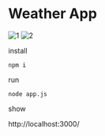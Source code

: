 # Weather App

![1](https://github.com/user-attachments/assets/6565c460-ca7e-4df4-83fe-343433b91d85)
![2](https://github.com/user-attachments/assets/67bd21af-8fdc-4893-a881-8f6a86ac1d2f)

install
```console
npm i
```
run
```console
node app.js
```
show

http://localhost:3000/
